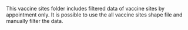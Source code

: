 This vaccine sites folder includes filtered data of vaccine sites by appointment only. It is possible to use the all vaccine sites shape file and manually filter the data.
